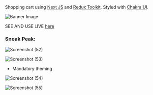 Shopping cart using [Next JS](https://nextjs.org/) and [Redux Toolkit](https://redux-toolkit.js.org/).
Styled with [Chakra UI](https://chakra-ui.com/).

![Banner Image](https://blog.logrocket.com/wp-content/uploads/2021/07/Building-Next-js-shopping-cart-app.png)


SEE AND USE LIVE [here](https://next-redux-shopping-cart-gurjeetsingh01.vercel.app/)

### Sneak Peak:

![Screenshot (52)](https://user-images.githubusercontent.com/55250674/181262581-aba366e0-98c2-4324-81e3-d1fd685ff510.png)


![Screenshot (53)](https://user-images.githubusercontent.com/55250674/181262498-3e3719a4-3dd5-45cc-81b8-65d759aa502b.png)

- Mandatory theming 

![Screenshot (54)](https://user-images.githubusercontent.com/55250674/181262803-fd97b24e-fd6f-4d51-a16d-930741cea91a.png)


![Screenshot (55)](https://user-images.githubusercontent.com/55250674/181262914-d5ac0a0b-6451-4d27-9e12-356c9c30a43f.png)
